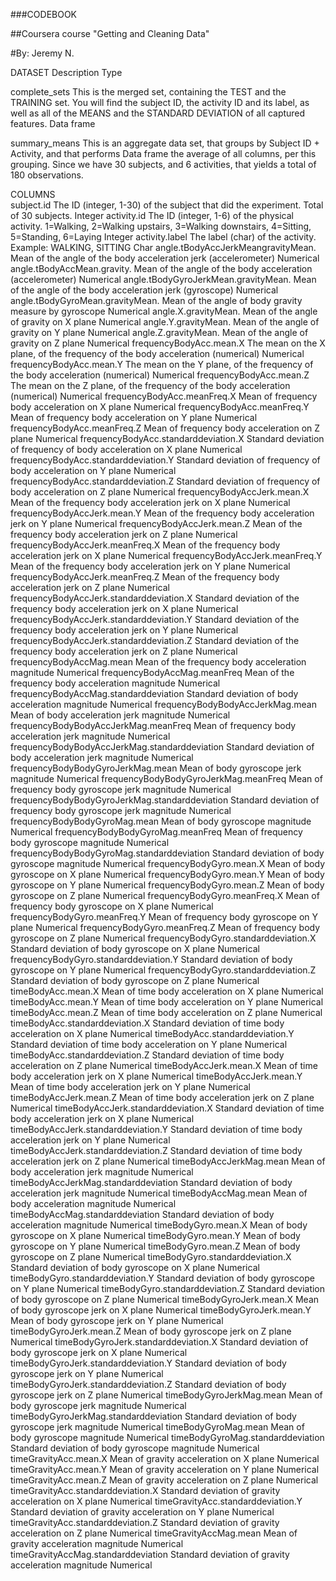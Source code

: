 ###CODEBOOK

##Coursera course "Getting and Cleaning Data"

#By: Jeremy N.



DATASET						Description										Type

complete_sets					This is the merged set, containing the TEST and the TRAINING set.
						You will find the subject ID, the activity ID and its label, as well 
						as all of the MEANS and the STANDARD DEVIATION of all captured features.		Data frame
						
summary_means					This is an aggregate data set, that groups by Subject ID + Activity, and that performs	Data frame
						the average of all columns, per this grouping. Since we have 30 subjects, and
						6 activities, that yields a total of 180 observations.
		
COLUMNS		
subject.id					The ID (integer, 1-30) of the subject that did the experiment. Total of 30 subjects.	Integer
activity.id					The ID (integer, 1-6) of the physical activity. 1=Walking, 2=Walking upstairs, 
						3=Walking downstairs, 4=Sitting, 5=Standing, 6=Laying					Integer
activity.label					The label (char) of the activity. Example: WALKING, SITTING				Char
angle.tBodyAccJerkMeangravityMean.		Mean of the angle of the body acceleration jerk (accelerometer)				Numerical
angle.tBodyAccMean.gravity.			Mean of the angle of the body acceleration (accelerometer)				Numerical
angle.tBodyGyroJerkMean.gravityMean.		Mean of the angle of the body acceleration jerk (gyroscope)				Numerical
angle.tBodyGyroMean.gravityMean.		Mean of the angle of body gravity measure by gyroscope					Numerical
angle.X.gravityMean.				Mean of the angle of gravity on X plane							Numerical
angle.Y.gravityMean.				Mean of the angle of gravity on Y plane							Numerical
angle.Z.gravityMean.				Mean of the angle of gravity on Z plane							Numerical
frequencyBodyAcc.mean.X				The mean on the X plane, of the frequency of the body acceleration (numerical)		Numerical
frequencyBodyAcc.mean.Y				The mean on the Y plane, of the frequency of the body acceleration (numerical)		Numerical
frequencyBodyAcc.mean.Z				The mean on the Z plane, of the frequency of the body acceleration (numerical)		Numerical
frequencyBodyAcc.meanFreq.X			Mean of frequency body acceleration on X plane						Numerical
frequencyBodyAcc.meanFreq.Y			Mean of frequency body acceleration on Y plane						Numerical
frequencyBodyAcc.meanFreq.Z			Mean of frequency body acceleration on Z plane						Numerical
frequencyBodyAcc.standarddeviation.X		Standard deviation of frequency of body acceleration on X plane				Numerical
frequencyBodyAcc.standarddeviation.Y		Standard deviation of frequency of body acceleration on Y plane				Numerical
frequencyBodyAcc.standarddeviation.Z		Standard deviation of frequency of body acceleration on Z plane				Numerical
frequencyBodyAccJerk.mean.X			Mean of the frequency body acceleration jerk on X plane					Numerical
frequencyBodyAccJerk.mean.Y			Mean of the frequency body acceleration jerk on Y plane					Numerical
frequencyBodyAccJerk.mean.Z			Mean of the frequency body acceleration jerk on Z plane					Numerical
frequencyBodyAccJerk.meanFreq.X			Mean of the frequency body acceleration jerk on X plane					Numerical
frequencyBodyAccJerk.meanFreq.Y			Mean of the frequency body acceleration jerk on Y plane					Numerical
frequencyBodyAccJerk.meanFreq.Z			Mean of the frequency body acceleration jerk on Z plane					Numerical
frequencyBodyAccJerk.standarddeviation.X	Standard deviation of the frequency body acceleration jerk on X plane			Numerical
frequencyBodyAccJerk.standarddeviation.Y	Standard deviation of the frequency body acceleration jerk on Y plane			Numerical
frequencyBodyAccJerk.standarddeviation.Z	Standard deviation of the frequency body acceleration jerk on Z plane			Numerical
frequencyBodyAccMag.mean			Mean of the frequency body acceleration magnitude					Numerical
frequencyBodyAccMag.meanFreq			Mean of the frequency body acceleration magnitude					Numerical
frequencyBodyAccMag.standarddeviation		Standard deviation of body acceleration magnitude					Numerical
frequencyBodyBodyAccJerkMag.mean		Mean of body acceleration jerk magnitude						Numerical
frequencyBodyBodyAccJerkMag.meanFreq		Mean of frequency body acceleration jerk magnitude					Numerical
frequencyBodyBodyAccJerkMag.standarddeviation	Standard deviation of body acceleration jerk magnitude					Numerical
frequencyBodyBodyGyroJerkMag.mean		Mean of body gyroscope jerk magnitude							Numerical
frequencyBodyBodyGyroJerkMag.meanFreq		Mean of frequency body gyroscope jerk magnitude						Numerical
frequencyBodyBodyGyroJerkMag.standarddeviation	Standard deviation of frequency body gyroscope jerk magnitude				Numerical
frequencyBodyBodyGyroMag.mean			Mean of body gyroscope magnitude							Numerical
frequencyBodyBodyGyroMag.meanFreq		Mean of frequency body gyroscope magnitude						Numerical
frequencyBodyBodyGyroMag.standarddeviation	Standard deviation of body gyroscope magnitude						Numerical
frequencyBodyGyro.mean.X			Mean of body gyroscope on X plane							Numerical
frequencyBodyGyro.mean.Y			Mean of body gyroscope on Y plane							Numerical
frequencyBodyGyro.mean.Z			Mean of body gyroscope on Z plane							Numerical
frequencyBodyGyro.meanFreq.X			Mean of frequency body gyroscope on X plane						Numerical
frequencyBodyGyro.meanFreq.Y			Mean of frequency body gyroscope on Y plane						Numerical
frequencyBodyGyro.meanFreq.Z			Mean of frequency body gyroscope on Z plane						Numerical
frequencyBodyGyro.standarddeviation.X		Standard deviation of body gyroscope on X plane						Numerical
frequencyBodyGyro.standarddeviation.Y		Standard deviation of body gyroscope on Y plane						Numerical
frequencyBodyGyro.standarddeviation.Z		Standard deviation of body gyroscope on Z plane						Numerical
timeBodyAcc.mean.X				Mean of time body acceleration on X plane						Numerical
timeBodyAcc.mean.Y				Mean of time body acceleration on Y plane						Numerical
timeBodyAcc.mean.Z				Mean of time body acceleration on Z plane						Numerical
timeBodyAcc.standarddeviation.X			Standard deviation of time body acceleration on X plane					Numerical
timeBodyAcc.standarddeviation.Y			Standard deviation of time body acceleration on Y plane					Numerical
timeBodyAcc.standarddeviation.Z			Standard deviation of time body acceleration on Z plane					Numerical
timeBodyAccJerk.mean.X				Mean of time body acceleration jerk on X plane						Numerical
timeBodyAccJerk.mean.Y				Mean of time body acceleration jerk on Y plane						Numerical
timeBodyAccJerk.mean.Z				Mean of time body acceleration jerk on Z plane						Numerical
timeBodyAccJerk.standarddeviation.X		Standard deviation of time body acceleration jerk on X plane				Numerical
timeBodyAccJerk.standarddeviation.Y		Standard deviation of time body acceleration jerk on Y plane				Numerical
timeBodyAccJerk.standarddeviation.Z		Standard deviation of time body acceleration jerk on Z plane				Numerical
timeBodyAccJerkMag.mean				Mean of body acceleration jerk magnitude						Numerical
timeBodyAccJerkMag.standarddeviation		Standard deviation of body acceleration jerk magnitude					Numerical
timeBodyAccMag.mean				Mean of body acceleration magnitude							Numerical
timeBodyAccMag.standarddeviation		Standard deviation of body acceleration magnitude					Numerical
timeBodyGyro.mean.X				Mean of body gyroscope on X plane							Numerical
timeBodyGyro.mean.Y				Mean of body gyroscope on Y plane							Numerical
timeBodyGyro.mean.Z				Mean of body gyroscope on Z plane							Numerical
timeBodyGyro.standarddeviation.X		Standard deviation of body gyroscope on X plane						Numerical
timeBodyGyro.standarddeviation.Y		Standard deviation of body gyroscope on Y plane						Numerical
timeBodyGyro.standarddeviation.Z		Standard deviation of body gyroscope on Z plane						Numerical
timeBodyGyroJerk.mean.X				Mean of body gyroscope jerk on X plane							Numerical
timeBodyGyroJerk.mean.Y				Mean of body gyroscope jerk on Y plane							Numerical
timeBodyGyroJerk.mean.Z				Mean of body gyroscope jerk on Z plane							Numerical
timeBodyGyroJerk.standarddeviation.X		Standard deviation of body gyroscope jerk on X plane					Numerical
timeBodyGyroJerk.standarddeviation.Y		Standard deviation of body gyroscope jerk on Y plane					Numerical
timeBodyGyroJerk.standarddeviation.Z		Standard deviation of body gyroscope jerk on Z plane					Numerical
timeBodyGyroJerkMag.mean			Mean of body gyroscope jerk magnitude							Numerical
timeBodyGyroJerkMag.standarddeviation		Standard deviation of body gyroscope jerk magnitude					Numerical
timeBodyGyroMag.mean				Mean of body gyroscope magnitude							Numerical
timeBodyGyroMag.standarddeviation		Standard deviation of body gyroscope magnitude						Numerical
timeGravityAcc.mean.X				Mean of gravity acceleration on X plane							Numerical
timeGravityAcc.mean.Y				Mean of gravity acceleration on Y plane							Numerical
timeGravityAcc.mean.Z				Mean of gravity acceleration on Z plane							Numerical
timeGravityAcc.standarddeviation.X		Standard deviation of gravity acceleration on X plane					Numerical
timeGravityAcc.standarddeviation.Y		Standard deviation of gravity acceleration on Y plane					Numerical
timeGravityAcc.standarddeviation.Z		Standard deviation of gravity acceleration on Z plane					Numerical
timeGravityAccMag.mean				Mean of gravity acceleration magnitude							Numerical
timeGravityAccMag.standarddeviation		Standard deviation of gravity acceleration magnitude					Numerical
